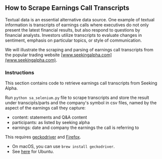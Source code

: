 ## How to Scrape Earnings Call Transcripts

Textual data is an essential alternative data source. One example of textual information is transcripts of earnings calls where executives do not only present the latest financial results, but also respond to questions by financial analysts. Investors utilize transcripts to evaluate changes in sentiment, emphasis on particular topics, or style of communication.

We will illustrate the scraping and parsing of earnings call transcripts from the popular trading website [www.seekingalpha.com](www.seekingalpha.com).

### Instructions

This section contains code to retrieve earnings call transcripts from Seeking Alpha.

Run `python sa_selenium.py` file to scrape transcripts and store the result under transcipts/parts and the company's symbol in csv files, named by the aspect of the earnings call they capture:
- content: statements and Q&A content
- participants: as listed by seeking alpha
- earnings: date and company the earnings the call is referring to

This requires [geckodriver](https://github.com/mozilla/geckodriver/releases) and [Firefox](https://www.mozilla.org/en-US/firefox/new/). 

- On macOS, you can use ```brew install geckodriver```.
- See [here](https://askubuntu.com/questions/870530/how-to-install-geckodriver-in-ubuntu) for Ubuntu.






